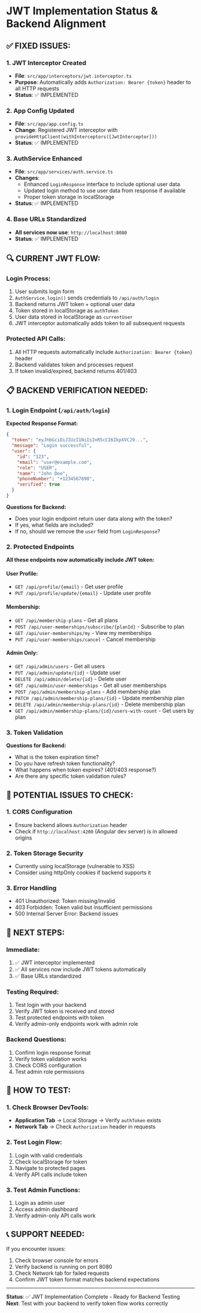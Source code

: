 # JWT Implementation Status & Backend Alignment

## ✅ **FIXED ISSUES:**

### 1. **JWT Interceptor Created**
- **File**: `src/app/interceptors/jwt.interceptor.ts`
- **Purpose**: Automatically adds `Authorization: Bearer {token}` header to all HTTP requests
- **Status**: ✅ IMPLEMENTED

### 2. **App Config Updated**
- **File**: `src/app/app.config.ts`
- **Change**: Registered JWT interceptor with `provideHttpClient(withInterceptors([JwtInterceptor]))`
- **Status**: ✅ IMPLEMENTED

### 3. **AuthService Enhanced**
- **File**: `src/app/services/auth.service.ts`
- **Changes**: 
  - Enhanced `LoginResponse` interface to include optional user data
  - Updated login method to use user data from response if available
  - Proper token storage in localStorage
- **Status**: ✅ IMPLEMENTED

### 4. **Base URLs Standardized**
- **All services now use**: `http://localhost:8080`
- **Status**: ✅ IMPLEMENTED

## 🔍 **CURRENT JWT FLOW:**

### **Login Process:**
1. User submits login form
2. `AuthService.login()` sends credentials to `/api/auth/login`
3. Backend returns JWT token + optional user data
4. Token stored in localStorage as `authToken`
5. User data stored in localStorage as `currentUser`
6. JWT interceptor automatically adds token to all subsequent requests

### **Protected API Calls:**
1. All HTTP requests automatically include `Authorization: Bearer {token}` header
2. Backend validates token and processes request
3. If token invalid/expired, backend returns 401/403

## 📋 **BACKEND VERIFICATION NEEDED:**

### **1. Login Endpoint (`/api/auth/login`)**
**Expected Response Format:**
```json
{
  "token": "eyJhbGciOiJIUzI1NiIsInR5cCI6IkpXVCJ9...",
  "message": "Login successful",
  "user": {
    "id": "123",
    "email": "user@example.com",
    "role": "USER",
    "name": "John Doe",
    "phoneNumber": "+1234567890",
    "verified": true
  }
}
```

**Questions for Backend:**
- Does your login endpoint return user data along with the token?
- If yes, what fields are included?
- If no, should we remove the `user` field from `LoginResponse`?

### **2. Protected Endpoints**
**All these endpoints now automatically include JWT token:**

#### **User Profile:**
- `GET /api/profile/{email}` - Get user profile
- `PUT /api/profile/update/{email}` - Update user profile

#### **Membership:**
- `GET /api/membership-plans` - Get all plans
- `POST /api/user-memberships/subscribe/{planId}` - Subscribe to plan
- `GET /api/user-memberships/my` - View my memberships
- `PUT /api/user-memberships/cancel` - Cancel membership

#### **Admin Only:**
- `GET /api/admin/users` - Get all users
- `PUT /api/admin/update/{id}` - Update user
- `DELETE /api/admin/delete/{id}` - Delete user
- `GET /api/admin/user-memberships` - Get all user memberships
- `POST /api/admin/membership-plans` - Add membership plan
- `PATCH /api/admin/membership-plans/{id}` - Update membership plan
- `DELETE /api/admin/membership-plans/{id}` - Delete membership plan
- `GET /api/admin/membership-plans/{id}/users-with-count` - Get users by plan

### **3. Token Validation**
**Questions for Backend:**
- What is the token expiration time?
- Do you have refresh token functionality?
- What happens when token expires? (401/403 response?)
- Are there any specific token validation rules?

## 🚨 **POTENTIAL ISSUES TO CHECK:**

### **1. CORS Configuration**
- Ensure backend allows `Authorization` header
- Check if `http://localhost:4200` (Angular dev server) is in allowed origins

### **2. Token Storage Security**
- Currently using localStorage (vulnerable to XSS)
- Consider using httpOnly cookies if backend supports it

### **3. Error Handling**
- 401 Unauthorized: Token missing/invalid
- 403 Forbidden: Token valid but insufficient permissions
- 500 Internal Server Error: Backend issues

## 📝 **NEXT STEPS:**

### **Immediate:**
1. ✅ JWT interceptor implemented
2. ✅ All services now include JWT tokens automatically
3. ✅ Base URLs standardized

### **Testing Required:**
1. Test login with your backend
2. Verify JWT token is received and stored
3. Test protected endpoints with token
4. Verify admin-only endpoints work with admin role

### **Backend Questions:**
1. Confirm login response format
2. Verify token validation works
3. Check CORS configuration
4. Test admin role permissions

## 🔧 **HOW TO TEST:**

### **1. Check Browser DevTools:**
- **Application Tab** → Local Storage → Verify `authToken` exists
- **Network Tab** → Check `Authorization` header in requests

### **2. Test Login Flow:**
1. Login with valid credentials
2. Check localStorage for token
3. Navigate to protected pages
4. Verify API calls include token

### **3. Test Admin Functions:**
1. Login as admin user
2. Access admin dashboard
3. Verify admin-only API calls work

## 📞 **SUPPORT NEEDED:**

If you encounter issues:
1. Check browser console for errors
2. Verify backend is running on port 8080
3. Check Network tab for failed requests
4. Confirm JWT token format matches backend expectations

---

**Status**: ✅ JWT Implementation Complete - Ready for Backend Testing
**Next**: Test with your backend to verify token flow works correctly
